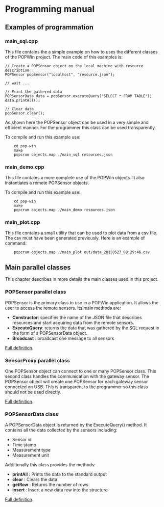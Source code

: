 Programming manual
==================

Examples of programmation
-------------------------

### main_sql.cpp
This file contains the a simple example on how to uses the different classes of the POPWin project. The main code of this examples is:

    // Create a POPSensor object on the local machine with resource description
	POPSensor popSensor("localhost", "resource.json");

	// wait ...

	// Print the gathered data
	POPSensorData data = popSensor.executeQuery("SELECT * FROM TABLE");
	data.printAll();

	// Clear data
	popSensor.clear();

As shown here the POPSensor object can be used in a very simple and efficient manner. For the programmer this class can be used transparently.

To compile and run this example use:

```
	cd pop-win
	make
	popcrun objects.map ./main_sql resources.json
```


### main_demo.cpp
This file contains a more complete use of the POPWin objects. It also instantiates a remote POPSensor objects.

To compile and run this example use:

```
	cd pop-win
	make
	popcrun objects.map ./main_demo resources.json
```

### main_plot.cpp
This file contains a small utility that can be used to plot data from a csv file. The csv must have been generated previously. Here is an example of command:

```
	popcrun objects.map ./main_plot out/data_20150527_08:29:46.csv
```

Main parallel classes
---------------------
This chapter describes in more details the main classes used in this project.

### POPSensor parallel class
POPSensor is the primary class to use in a POPWin application. It allows the user to access the remote sensors. Its main methods are:

- **Constructor**: specifies the name of the JSON file that describes resources and start acquiring data from the remote sensors.
- **ExecuteQuery**: returns the data that was gathered by the SQL request in the form of a POPSensorData object.
- **Broadcast**  : broadcast one message to all sensors

[Full definition](POPSensor.ph). 

### SensorProxy parallel class
One POPSensor object can connect to one or many POPSensor class. This second class handles the communication with the gateway sensor. The POPSensor object will create one POPSensor for each gateway sensor connected on USB. This is transparent to the programmer so this class should not be used directly.

[Full definition](SensorProxy.ph). 

### POPSensorData class
A POPSensorData object is returned by the ExecuteQuery() method. It contains all the data collected by the sensors including:

- Sensor id
- Time stamp
- Measurement type
- Measurement unit

Additionally this class provides the methods:

- **printAll**       : Prints the data to the standard output
- **clear**       : Clears the data
- **getRow**     : Returns the number of rows
- **insert**      : Insert a new data row into the structure

[Full definition](POPSensorData.h). 


